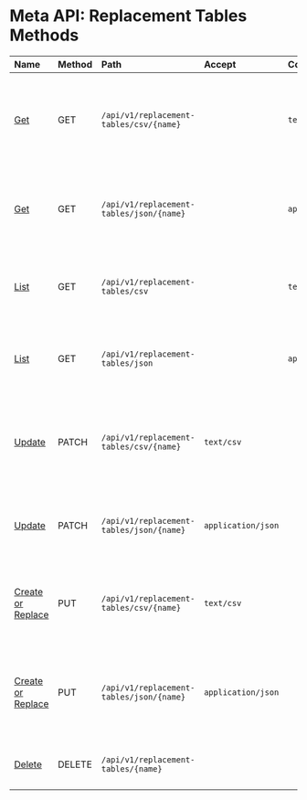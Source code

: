 # Meta API: Replacement Tables Methods

| **Name** | **Method** | **Path** | **Accept** | **Content-Type** | **Description** |
|:---|:---|:---|:---|:---|:----|
| [Get](get.md) | GET | `/api/v1/replacement-tables/csv/{name}` | | `text/csv` | Retrieve replacement table keys and values in CSV format and metadata in Link header. |
| [Get](get.md) | GET | `/api/v1/replacement-tables/json/{name}` | | `application/json` | Retrieve replacement table keys, values, and metadata in JSON format. |
| [List](list.md) | GET | `/api/v1/replacement-tables/csv` | | `text/csv` | Retrieve a list of replacement table names in CSV format. |
| [List](list.md) | GET | `/api/v1/replacement-tables/json` | | `application/json` | Retrieve a list of replacement table names in JSON format. |
| [Update](update.md) | PATCH | `/api/v1/replacement-tables/csv/{name}` | `text/csv` | | Update values for existing keys or create new records from CSV file. |
| [Update](update.md) | PATCH | `/api/v1/replacement-tables/json/{name}` | `application/json` | |  Update replacement table and metadata from JSON document. |
| [Create or Replace](create-or-replace.md) | PUT | `/api/v1/replacement-tables/csv/{name}` | `text/csv` | | Create a replacement table with specified records or replace if exists. |
| [Create or Replace](create-or-replace.md) | PUT | `/api/v1/replacement-tables/json/{name}` | `application/json` | | Create a replacement table with specified records and metadata, or replace if exists. |
| [Delete](delete.md) | DELETE | `/api/v1/replacement-tables/{name}` | | |  Delete the specified replacement table. |
